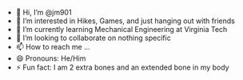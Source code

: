 - 👋 Hi, I’m @jm901
- 👀 I’m interested in Hikes, Games, and just hanging out with friends
- 🌱 I’m currently learning Mechanical Engineering at Virginia Tech
- 💞️ I’m looking to collaborate on nothing specific
- 📫 How to reach me ...
- 😄 Pronouns: He/Him
- ⚡ Fun fact: I am 2 extra bones and an extended bone in my body

<!---
jm901/jm901 is a ✨ special ✨ repository because its `README.md` (this file) appears on your GitHub profile.
You can click the Preview link to take a look at your changes.
--->
